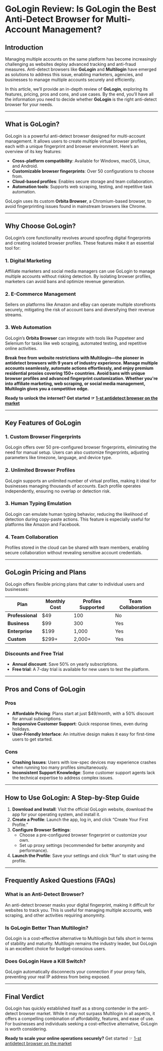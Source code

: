 # GoLogin Review: Is GoLogin the Best Anti-Detect Browser for Multi-Account Management?

## Introduction

Managing multiple accounts on the same platform has become increasingly challenging as websites deploy advanced tracking and anti-fraud measures. Anti-detect browsers like **GoLogin** and **Multilogin** have emerged as solutions to address this issue, enabling marketers, agencies, and businesses to manage multiple accounts securely and efficiently.

In this article, we’ll provide an in-depth review of **GoLogin**, exploring its features, pricing, pros and cons, and use cases. By the end, you’ll have all the information you need to decide whether **GoLogin** is the right anti-detect browser for your needs.

---

## What is GoLogin?

GoLogin is a powerful anti-detect browser designed for multi-account management. It allows users to create multiple virtual browser profiles, each with a unique fingerprint and browser environment. Here’s an overview of its key features:

- **Cross-platform compatibility**: Available for Windows, macOS, Linux, and Android.
- **Customizable browser fingerprints**: Over 50 configurations to choose from.
- **Cloud-based profiles**: Enables secure storage and team collaboration.
- **Automation tools**: Supports web scraping, testing, and repetitive task automation.

GoLogin uses its custom **Orbita Browser**, a Chromium-based browser, to avoid fingerprinting issues found in mainstream browsers like Chrome.

---

## Why Choose GoLogin?

GoLogin’s core functionality revolves around spoofing digital fingerprints and creating isolated browser profiles. These features make it an essential tool for:

### 1. **Digital Marketing**
Affiliate marketers and social media managers can use GoLogin to manage multiple accounts without risking detection. By isolating browser profiles, marketers can avoid bans and optimize revenue generation.

### 2. **E-Commerce Management**
Sellers on platforms like Amazon and eBay can operate multiple storefronts securely, mitigating the risk of account bans and diversifying their revenue streams.

### 3. **Web Automation**
GoLogin’s **Orbita Browser** can integrate with tools like Puppeteer and Selenium for tasks like web scraping, automated testing, and repetitive online activities.

**Break free from website restrictions with Multilogin—the pioneer in antidetect browsers with 9 years of industry experience. Manage multiple accounts seamlessly, automate actions effortlessly, and enjoy premium residential proxies covering 150+ countries. Avoid bans with unique browser profiles and advanced fingerprint customization. Whether you're into affiliate marketing, web scraping, or social media management, Multilogin gives you a competitive edge.**

**Ready to unlock the internet? Get started ☞ [1-st antidetect browser on the market](https://bit.ly/multIlogin)**

---

## Key Features of GoLogin

### 1. **Custom Browser Fingerprints**
GoLogin offers over 50 pre-configured browser fingerprints, eliminating the need for manual setup. Users can also customize fingerprints, adjusting parameters like timezone, language, and device type.

### 2. **Unlimited Browser Profiles**
GoLogin supports an unlimited number of virtual profiles, making it ideal for businesses managing thousands of accounts. Each profile operates independently, ensuring no overlap or detection risk.

### 3. **Human Typing Emulation**
GoLogin can emulate human typing behavior, reducing the likelihood of detection during copy-paste actions. This feature is especially useful for platforms like Amazon and Facebook.

### 4. **Team Collaboration**
Profiles stored in the cloud can be shared with team members, enabling secure collaboration without revealing sensitive account credentials.

---

## GoLogin Pricing and Plans

GoLogin offers flexible pricing plans that cater to individual users and businesses:

| Plan              | Monthly Cost | Profiles Supported | Team Collaboration |
|--------------------|--------------|---------------------|--------------------|
| **Professional**  | $49          | 100                 | No                 |
| **Business**      | $99          | 300                 | Yes                |
| **Enterprise**    | $199         | 1,000               | Yes                |
| **Custom**        | $299+        | 2,000+              | Yes                |

### Discounts and Free Trial
- **Annual discount**: Save 50% on yearly subscriptions.
- **Free trial**: A 7-day trial is available for new users to test the platform.

---

## Pros and Cons of GoLogin

### Pros
- **Affordable Pricing**: Plans start at just $49/month, with a 50% discount for annual subscriptions.
- **Responsive Customer Support**: Quick response times, even during holidays.
- **User-Friendly Interface**: An intuitive design makes it easy for first-time users to get started.

### Cons
- **Crashing Issues**: Users with low-spec devices may experience crashes when running too many profiles simultaneously.
- **Inconsistent Support Knowledge**: Some customer support agents lack the technical expertise to address complex issues.

---

## How to Use GoLogin: A Step-by-Step Guide

1. **Download and Install**: Visit the official GoLogin website, download the app for your operating system, and install it.
2. **Create a Profile**: Launch the app, log in, and click “Create Your First Profile.”
3. **Configure Browser Settings**:
   - Choose a pre-configured browser fingerprint or customize your own.
   - Set up proxy settings (recommended for better anonymity and performance).
4. **Launch the Profile**: Save your settings and click “Run” to start using the profile.

---

## Frequently Asked Questions (FAQs)

### What is an Anti-Detect Browser?
An anti-detect browser masks your digital fingerprint, making it difficult for websites to track you. This is useful for managing multiple accounts, web scraping, and other activities requiring anonymity.

### Is GoLogin Better Than Multilogin?
GoLogin is a cost-effective alternative to Multilogin but falls short in terms of stability and maturity. Multilogin remains the industry leader, but GoLogin is an excellent choice for budget-conscious users.

### Does GoLogin Have a Kill Switch?
GoLogin automatically disconnects your connection if your proxy fails, preventing your real IP address from being exposed.

---

## Final Verdict

GoLogin has quickly established itself as a strong contender in the anti-detect browser market. While it may not surpass Multilogin in all aspects, it offers a compelling combination of affordability, features, and ease of use. For businesses and individuals seeking a cost-effective alternative, GoLogin is worth considering.

**Ready to scale your online operations securely?** Get started ☞ [1-st antidetect browser on the market](https://bit.ly/multIlogin)
